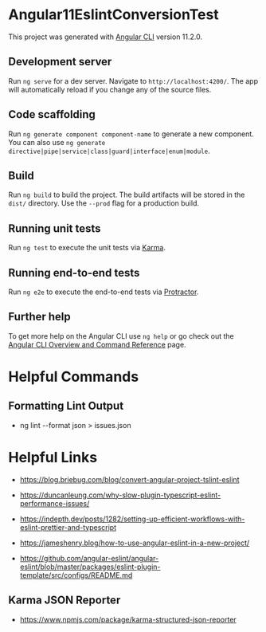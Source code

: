 # Angular11EslintConversionTest

This project was generated with [Angular CLI](https://github.com/angular/angular-cli) version 11.2.0.

## Development server

Run `ng serve` for a dev server. Navigate to `http://localhost:4200/`. The app will automatically reload if you change any of the source files.

## Code scaffolding

Run `ng generate component component-name` to generate a new component. You can also use `ng generate directive|pipe|service|class|guard|interface|enum|module`.

## Build

Run `ng build` to build the project. The build artifacts will be stored in the `dist/` directory. Use the `--prod` flag for a production build.

## Running unit tests

Run `ng test` to execute the unit tests via [Karma](https://karma-runner.github.io).

## Running end-to-end tests

Run `ng e2e` to execute the end-to-end tests via [Protractor](http://www.protractortest.org/).

## Further help

To get more help on the Angular CLI use `ng help` or go check out the [Angular CLI Overview and Command Reference](https://angular.io/cli) page.

# Helpful Commands

## Formatting Lint Output

- ng lint --format json > issues.json

# Helpful Links

- https://blog.briebug.com/blog/convert-angular-project-tslint-eslint

- https://duncanleung.com/why-slow-plugin-typescript-eslint-performance-issues/

- https://indepth.dev/posts/1282/setting-up-efficient-workflows-with-eslint-prettier-and-typescript

- https://jameshenry.blog/how-to-use-angular-eslint-in-a-new-project/

- https://github.com/angular-eslint/angular-eslint/blob/master/packages/eslint-plugin-template/src/configs/README.md

## Karma JSON Reporter

- https://www.npmjs.com/package/karma-structured-json-reporter
